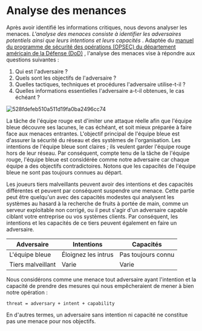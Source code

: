 Analyse des menances
====================
Après avoir identifié les informations critiques, nous devons analyser les menaces. *L'analyse des menaces consiste à identifier les adversaires potentiels ainsi que leurs intentions et leurs capacités* . Adaptée du [manuel du programme de sécurité des opérations (OPSEC) du département américain de la Défense (DoD)](https://www.esd.whs.mil/Portals/54/Documents/DD/issuances/dodm/520502m.pdf) , l'analyse des menaces vise à répondre aux questions suivantes :

1.  Qui est l'adversaire ?
2.  Quels sont les objectifs de l'adversaire ?
3.  Quelles tactiques, techniques et procédures l'adversaire utilise-t-il ?
4.  Quelles informations essentielles l'adversaire a-t-il obtenues, le cas échéant ?

![528fdefeb510a511d19fa0ba2496cc74](https://github.com/dsgsec/Red-Team/assets/82456829/9b45661b-476d-4dc3-b15d-30c504e68659)

La tâche de l'équipe rouge est d'imiter une attaque réelle afin que l'équipe bleue découvre ses lacunes, le cas échéant, et soit mieux préparée à faire face aux menaces entrantes. L'objectif principal de l'équipe bleue est d'assurer la sécurité du réseau et des systèmes de l'organisation. Les intentions de l'équipe bleue sont claires ; ils veulent garder l'équipe rouge hors de leur réseau. Par conséquent, compte tenu de la tâche de l'équipe rouge, l'équipe bleue est considérée comme notre adversaire car chaque équipe a des objectifs contradictoires. Notons que les capacités de l'équipe bleue ne sont pas toujours connues au départ.

Les joueurs tiers malveillants peuvent avoir des intentions et des capacités différentes et peuvent par conséquent suspendre une menace. Cette partie peut être quelqu'un avec des capacités modestes qui analysent les systèmes au hasard à la recherche de fruits à portée de main, comme un serveur exploitable non corrigé, ou il peut s'agir d'un adversaire capable ciblant votre entreprise ou vos systèmes clients. Par conséquent, les intentions et les capacités de ce tiers peuvent également en faire un adversaire.

| Adversaire | Intentions | Capacités |
| --- | --- | --- |
| L'équipe bleue | Éloignez les intrus | Pas toujours connu |
| Tiers malveillant | Varie | Varie |

Nous considérons comme une menace tout adversaire ayant l'intention et la capacité de prendre des mesures qui nous empêcheraient de mener à bien notre opération :

```
threat = adversary + intent + capability
```

En d'autres termes, un adversaire sans intention ni capacité ne constitue pas une menace pour nos objectifs.

